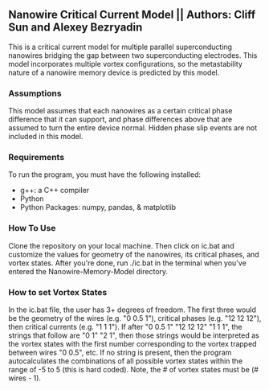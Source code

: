 ## Nanowire Critical Current Model || Authors: Cliff Sun and Alexey Bezryadin

This is a critical current model for multiple parallel superconducting nanowires bridging the gap between two superconducting electrodes. This model incorporates multiple vortex configurations, so the metastability nature of a nanowire memory device is predicted by this model. 

### Assumptions

This model assumes that each nanowires as a certain critical phase difference that it can support, and phase differences above that are assumed to turn the entire device normal. Hidden phase slip events are not included in this model.

### Requirements

To run the program, you must have the following installed: 
<ul>
    <li>g++: a C++ compiler</li>
    <li>Python</li>
    <li>Python Packages: numpy, pandas, & matplotlib</li>
</ul>

### How To Use

Clone the repository on your local machine. Then click on ic.bat and customize the values for geometry of the nanowires, its critical phases, and vortex states. After you're done, run ./ic.bat in the terminal when you've entered the Nanowire-Memory-Model directory. 

### How to set Vortex States

In the ic.bat file, the user has 3+ degrees of freedom. The first three would be the geometry of the wires (e.g. "0 0.5 1"), critical phases (e.g. "12 12 12"), then critical currents (e.g. "1 1 1"). If after "0 0.5 1" "12 12 12" "1 1 1", the strings that follow are "0 1" "2 1", then those strings would be interpreted as the vortex states with the first number corresponding to the vortex trapped between wires "0 0.5", etc. If no string is present, then the program autocalculates the combinations of all possible vortex states within the range of -5 to 5 (this is hard coded). Note, the # of vortex states must be (# wires - 1). 

